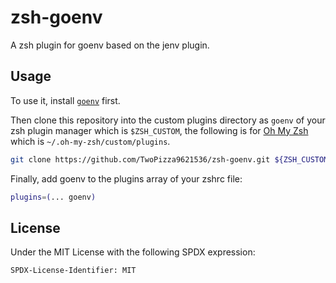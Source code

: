 # zsh-goenv

A zsh plugin for goenv based on the jenv plugin.

## Usage

To use it, install [`goenv`](https://github.com/syndbg/goenv) first.

Then clone this repository into the custom plugins directory as `goenv` of your
zsh plugin manager which is `$ZSH_CUSTOM`, the following is for
[Oh My Zsh](https://ohmyz.sh/) which is `~/.oh-my-zsh/custom/plugins`.

```bash
git clone https://github.com/TwoPizza9621536/zsh-goenv.git ${ZSH_CUSTOM:-$HOME/.oh-my-zsh/custom}/plugins/goenv
```

Finally, add goenv to the plugins array of your zshrc file:

```bash
plugins=(... goenv)
```

## License

Under the MIT License with the following SPDX expression:

```text
SPDX-License-Identifier: MIT
```
